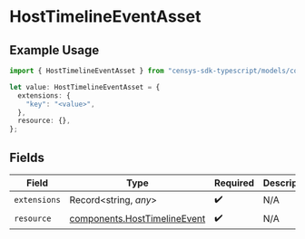 # HostTimelineEventAsset

## Example Usage

```typescript
import { HostTimelineEventAsset } from "censys-sdk-typescript/models/components";

let value: HostTimelineEventAsset = {
  extensions: {
    "key": "<value>",
  },
  resource: {},
};
```

## Fields

| Field                                                                        | Type                                                                         | Required                                                                     | Description                                                                  |
| ---------------------------------------------------------------------------- | ---------------------------------------------------------------------------- | ---------------------------------------------------------------------------- | ---------------------------------------------------------------------------- |
| `extensions`                                                                 | Record<string, *any*>                                                        | :heavy_check_mark:                                                           | N/A                                                                          |
| `resource`                                                                   | [components.HostTimelineEvent](../../models/components/hosttimelineevent.md) | :heavy_check_mark:                                                           | N/A                                                                          |